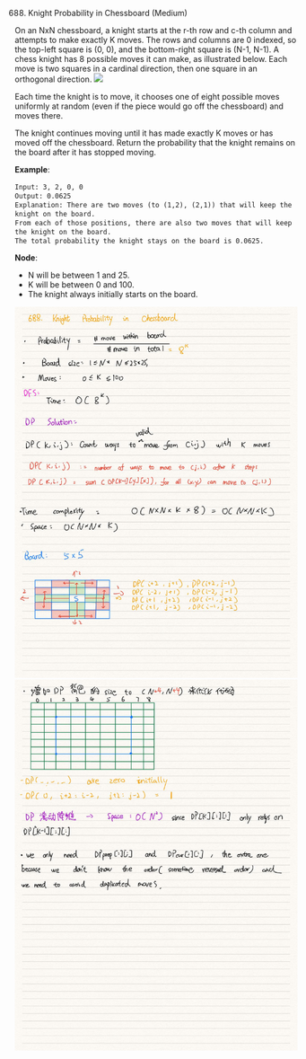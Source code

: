 688. Knight Probability in Chessboard (Medium)


On an NxN chessboard, a knight starts at the r-th row and c-th column and
attempts to make exactly K moves. The rows and columns are 0 indexed, so
the top-left square is (0, 0), and the bottom-right square is (N-1, N-1).
A chess knight has 8 possible moves it can make, as illustrated below. Each move
is two squares in a cardinal direction, then one square in an orthogonal
direction.
![](https://assets.leetcode.com/uploads/2018/10/12/knight.png)

Each time the knight is to move, it chooses one of eight possible moves
uniformly at random (even if the piece would go off the chessboard) and moves
there.

The knight continues moving until it has made exactly K moves or has moved off
the chessboard. Return the probability that the knight remains on the board
after it has stopped moving.

**Example**:   
```
Input: 3, 2, 0, 0
Output: 0.0625
Explanation: There are two moves (to (1,2), (2,1)) that will keep the knight on the board.
From each of those positions, there are also two moves that will keep the knight on the board.
The total probability the knight stays on the board is 0.0625.
```
**Node**:  
- N will be between 1 and 25.
- K will be between 0 and 100.
- The knight always initially starts on the board.


![](A9A216211.jpeg)
![](A9A216212.jpeg)
